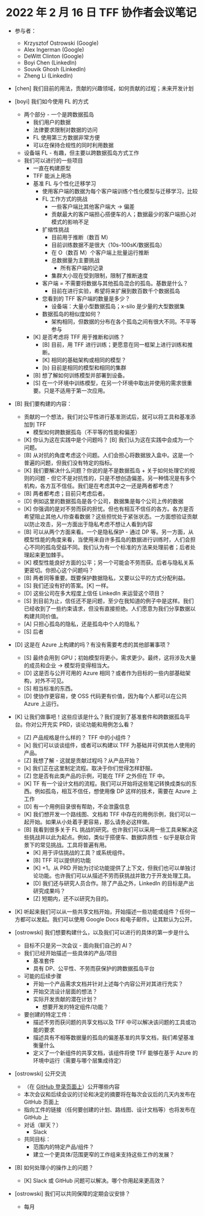 # 2022 年 2 月 16 日 TFF 协作者会议笔记

- 参与者：

    - Krzysztof Ostrowski (Google)
    - Alex Ingerman (Google)
    - DeWitt Clinton (Google)
    - Boyi Chen (LinkedIn)
    - Souvik Ghosh (LinkedIn)
    - Zheng Li (LinkedIn)

- [chen] 我们目前的用法，贡献的兴趣领域，如何贡献的过程；未来开发计划

- [boyi] 我们如今使用 FL 的方式

    - 两个部分 - 一个是跨数据孤岛
        - 我们用户的数据
        - 法律要求限制对数据的访问
        - FL 使用第三方数据非常方便
        - 可以在保持合规性的同时利用数据
    - 设备端 FL - 有趣，但主要以跨数据孤岛方式工作
    - 我们可以进行的一些项目
        - 一直在构建原型
        - TFF 能派上用场
        - 基准 FL 与个性化迁移学习
            - 使用客户端的数据为每个客户端训练个性化模型与迁移学习，比较
            - FL 工作方式的挑战
                - 一些客户端比其他客户端大 -&gt; 偏差
                - 贡献最大的客户端担心搭便车的人；数据最少的客户端担心对模式的影响不足
            - 扩缩性挑战
                - 目前用于推断（数百 M）
                - 目前训练数据不是很大（10s-100sK/数据孤岛）
                - 在 O（数百 M）个客户端上批量运行推断
                - 总数据量为主要挑战
                    - 所有客户端的记录
                - 集群大小现在受到限制，限制了推断速度
            - 客户端 = 不需要将数据与其他孤岛混合的孤岛。基数是什么？
                - 目前在进行实验，希望将来扩展到数百数千个数据孤岛
            - 您看到的 TFF 客户端的数量是多少？
                - 设备端：大量小型数据孤岛；x-silo 是少量的大型数据集
            - 数据孤岛的相似度如何？
                - 架构相同，但数据的分布在各个孤岛之间有很大不同。不平等参与
        - [K] 是否考虑将 TFF 用于推断和训练？
            - [B] 目前，用 TFF 进行训练；更愿意在同一框架上进行训练和推断。
            - [K] 相同的基础架构或相同的模型？
            - [b} 目前是相同的模型和相同的集群
        - [B] 想了解如何训练模型并部署到设备。
        - [S] 在一个环境中训练模型，在另一个环境中取出并使用的需求很重要。只是不适用于第一次应用。

- [B] 我们要构建的内容：

    - 贡献的一个想法，我们对公平性进行基准测试后，就可以将工具和基准添加到 TFF
        - 模型如何跨数据孤岛（不平等的性能和偏差）
    - [K] 你认为这在实践中是个问题吗？ [B] 我们认为这在实践中会成为一个问题。
    - [B] 从对抗的角度考虑这个问题。人们会担心将数据放入盒中。这是一个普遍的问题，但我们没有特定的指标。
    - [K] 我们要解决什么问题？你说的是不是数据孤岛 + 关于如何处理它的规则的问题 - 但它不是对抗性的，只是不想创造偏差。另一种情况是有多个机构，各方互不信任。我们是在考虑其中之一还是两者都考虑？
    - [B] 两者都考虑；目前只考虑后者。
    - [D] 例如这里的数据孤岛是各个公司，数据集是每个公司上传的数据
    - [K] 你强调的是对不劳而获的担忧。但也有相互不信任的各方。各方是否希望阻止其他人/你查看数据？这些担忧处于紧张状态。一方面想验证贡献以防止攻击，另一方面出于隐私考虑不想让人看到内容
    - [B] 可以从两个方面来看。一个是隐私保护 - 通过 DP 等。另一方面，从模型性能的角度来看，当使用来自许多孤岛的数据进行训练时，人们会担心不同的孤岛受益不同。我们认为有一个标准的方法来处理前者；后者处理起来更加棘手。
    - [K] 模型性能良好方面的公平；另一个可能会不劳而获。后者与隐私关系更密切。你担心这个问题吗？
    - [B] 两者同等重要。既要保护数据隐私，又要以公平的方式分配利益。
    - [S] 我们还没有好的答案。[K] 一样。
    - [D] 这些公司在多大程度上信任 LinkedIn 来运营这个项目？
    - [S] 到目前为止，信任还不是问题，至少在我知道的例子中是这样。我们已经收到了一些约束请求，但没有直接拒绝。人们愿意为我们分享数据以构建共同价值。
    - [A] 只担心孤岛的隐私，还是孤岛中个人的隐私？
    - [S] 后者

- [D] 这是在 Azure 上构建的吗？有没有需要考虑的其他部署事项？

    - [S] 最终会用到 GPU；初始模型将更小，需求更少。最终，这将涉及大量的成员和企业 → 模型将变得相当大。
    - [D] 这是否与公开可用的 Azure 相同？或者作为目标的一些内部基础架构，对外不可见。
    - [S] 相当标准的东西。
    - [D] 使协作更容易，使 OSS 代码更有价值，因为每个人都可以在公共 Azure 上运行。

- [K] 让我们做事吧！这些应该是什么？我们提到了基准套件和跨数据孤岛平台。你对公开充实 PRD，谈论功能和用例怎么看？

    - [Z] 产品规格是什么样的？ TFF 中的小组件？
    - [k] 我们可以谈谈组件，或者可以构建以 TFF 为基础并可供其他人使用的产品。
    - [Z] 我想了解 - 这就是贡献过程吗？从产品开始？
    - [k] 我们正在这里制定流程。取决于你们觉得怎样舒服。
    - [Z] 您是否有此类产品的示例，可能在 TFF 之外但在 TF 中。
    - [K] TF 有一个设计文档的流程。我们可以开始将这些笔记转换成类似的东西。例如孤岛，相互不信任，想使用像 DP 这样的技术，需要在 Azure 上工作
    - [D] 有一个用例目录很有帮助，不会泄露信息
    - [K] 我们想开发一个路线图、文档和 TFF 中存在的用例示例，我们可以一起开始。如果从小处着手更容易，那么请务必这样做。
    - [B] 我看到很多关于 FL 挑战的研究。也许我们可以采用一些工具来解决这些挑战并以此为起点。例如，类似于搭便车、数据异质性 - 似乎是联合背景下的常见挑战。工具将普遍有用。
        - [K] 用于评估挑战的工具？或系统组件。
        - [B] TFF 可以提供的功能
        - [K] +1。从 PRD 开始为讨论功能提供了上下文，但我们也可以单独讨论功能。也许我们可以从描述不劳而获挑战并致力于开发处理工具。
        - [D] 我们还与研究人员合作。除了产品之外，LinkedIn 的目标是产出研究成果吗？
        - [Z] 短期内，还不以研究为目的。

- [K] 听起来我们可以从一些共享文档开始，开始描述一些功能或组件？任何一方都可以发起。我们可以使用 Google Docs 和电子邮件。让其默认为公开。

- [ostrowski] 我们想要构建什么，以及我们可以进行的具体的第一步是什么

    - 目标不只是另一次会议 - 面向我们自己的 AI？
    - 我们已经开始描述一些具体的产品/项目
        - 基准套件
        - 具有 DP、公平性、不劳而获保护的跨数据孤岛平台
    - 可能的后续步骤
        - 开始一个产品需求文档并针对上述每个内容公开对其进行充实？
        - 开始交流设计层面的想法？
        - 实际开发贡献的潜在计划？
            - 想要开发的特定组件/功能？
    - 要创建的特定工件：
        - 描述不劳而获问题的共享文档以及 TFF 中可以解决该问题的工具或功能的要求
        - 描述具有不相等数据量的孤岛的偏差基准的共享文档，我们希望基准衡量什么
        - 定义了一个新组件的共享文档，该组件将使 TFF 能够在基于 Azure 的环境中运行（需要与哪个层集成待定）

- [ostrowski] 公开交流

    - （在 [GitHub 登录页面上](https://github.com/tensorflow/federated/blob/main/docs/collaborations/README.md)）公开哪些内容
    - 本次会议和后续会议的讨论和决定的摘要将在每次会议后的几天内发布在 GitHub 页面上
    - 指向工件的链接（任何要创建的计划、路线图、设计文档等）也将发布在 GitHub 上
    - 对话（聊天？）
        - Slack
    - 共同目标：
        - 范围内的特定产品/组件？
        - 建立一个更具体/范围更窄的工作组来支持这些工作的发展？

- [B] 如何处理小的操作上的问题？

    - [K] Slack 或 GitHub 问题可以解决。哪个你用起来更高效？

- [ostrowski] 我们可以共同保障的定期会议安排？

    - 每月
